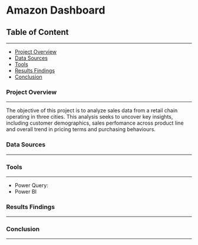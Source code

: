 # Amazon Dashboard

## Table of Content 
---
  - [Project Overview](#project-overview)
  - [Data Sources](#data-sources)
  - [Tools](tools)
  - [Results Findings](#results-findings)
  - [Conclusion](#conclusion)
     
### Project Overview 
---
The objective of this project is to analyze sales data from a retail chain operating in three cities. This analysis seeks to uncover key insights, including customer demographics, sales perfomance across product line and overall trend in pricing terms and purchasing behaviours.

### Data Sources
---
### Tools
---
- Power Query:
- Power BI

 ### Results Findings
 ---
 ### Conclusion
 ---
